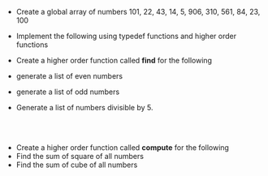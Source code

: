* Create a global array of numbers 101, 22, 43, 14, 5, 906, 310, 561, 84, 23, 100


* Implement the following using typedef functions and higher order functions

* Create a higher order function called __find__  for the following
* generate a list of even numbers
* generate a list of odd numbers
* Generate a list of numbers divisible by 5. 

<br/><br/>

* Create a higher order function called __compute__  for the following
* Find the sum of square of all numbers
* Find the sum of cube of all numbers

